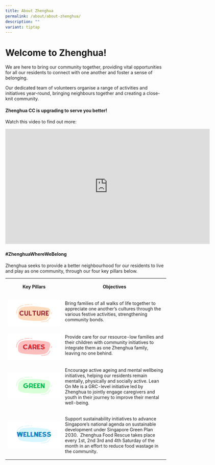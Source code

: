 ```yaml
---
title: About Zhenghua
permalink: /about/about-zhenghua/
description: ""
variant: tiptap
---
```

<h1>Welcome to Zhenghua!</h1><p>We are here to bring our community together, providing vital opportunities for all our residents to connect with one another and foster a sense of belonging.</p><p>Our dedicated team of volunteers organise a range of activities and initiatives year-round, bringing neighbours together and creating a close-knit community.</p><p></p><h4>Zhenghua CC is upgrading to serve you better!</h4><p>Watch this video to find out more:</p><div class="iframe-wrapper"><iframe height="360" width="640" allowfullscreen="true" frameborder="0" src="https://player.vimeo.com/video/892979622?badge=0&amp;autopause=0&amp;player_id=0&amp;app_id=58479"></iframe></div><p></p><h4>#ZhenghuaWhereWeBelong</h4><p>Zhenghua seeks to provide a better neighbourhood for our residents to live and play as one community, through our four key pillars below.</p><table><tbody><tr><th rowspan="1" colspan="1"><p>Key Pillars</p></th><th rowspan="1" colspan="1"><p>Objectives</p></th></tr><tr><td rowspan="1" colspan="1"><p></p><div class="isomer-image-wrapper"><img style="width: 100%" height="auto" width="100%" alt="culture" src="/images/Culture.png"></div></td><td rowspan="1" colspan="1"><p>Bring families of all walks of life together to appreciate one another’s cultures through the various festive activities, strengthening community bonds.</p></td></tr><tr><td rowspan="1" colspan="1"><p></p><div class="isomer-image-wrapper"><img style="width: 100%" height="auto" width="100%" alt="cares" src="/images/Cares.png"></div></td><td rowspan="1" colspan="1"><p>Provide care for our resource-low families and their children with community initiatives to integrate them as one Zhenghua family, leaving no one behind.</p></td></tr><tr><td rowspan="1" colspan="1"><p></p><p></p><div class="isomer-image-wrapper"><img style="width: 100%" height="auto" width="100%" alt="green" src="/images/Green.png"></div><p></p><p></p><p></p><p></p></td><td rowspan="1" colspan="1"><p>Encourage active ageing and mental wellbeing initiatives, helping our residents remain mentally, physically and socially active.&nbsp;Lean On Me is a GRC-level initiative led by Zhenghua to jointly engage caregivers and youth in their journey to improve their mental well-being.</p></td></tr><tr><td rowspan="1" colspan="1"><p></p><p></p><p></p><p></p><div class="isomer-image-wrapper"><img style="width: 100%" height="auto" width="100%" alt="wellness" src="/images/Wellness.png"></div><p></p><p></p><p></p></td><td rowspan="1" colspan="1"><p>Support sustainability initiatives to advance Singapore’s national agenda on sustainable development under Singapore Green Plan 2030.&nbsp; Zhenghua Food Rescue takes place every 1st, 2nd 3rd and 4th Saturday of the month in an effort to reduce food wastage in the community.</p></td></tr></tbody></table><p></p>